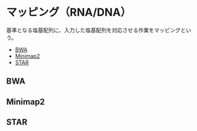 # マッピング（RNA/DNA）
基準となる塩基配列に、入力した塩基配列を対応させる作業をマッピングという。

- [BWA](#bwa)
- [Minimap2](#minimap2)
- [STAR](#star)
## BWA
## Minimap2
## STAR
